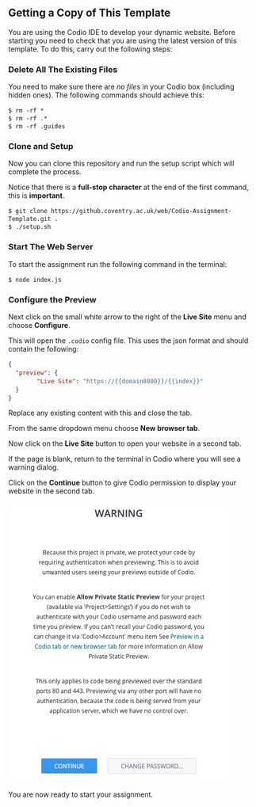## Getting a Copy of This Template

You are using the Codio IDE to develop your dynamic website. Before starting you need to check that you are using the latest version of this template. To do this, carry out the following steps:

### Delete All The Existing Files

You need to make sure there are _no files_ in your Codio box (including hidden ones). The following commands should achieve this:

```shell
$ rm -rf *
$ rm -rf .*
$ rm -rf .guides
```

### Clone and Setup

Now you can clone this repository and run the setup script which will complete the process.

Notice that there is a **full-stop character** at the end of the first command, this is **important**.

```shell
$ git clone https://github.coventry.ac.uk/web/Codio-Assignment-Template.git .
$ ./setup.sh
```

### Start The Web Server

To start the assignment run the following command in the terminal:

```shell
$ node index.js
```
### Configure the Preview

Next click on the small white arrow to the right of the **Live Site** menu and choose **Configure**.

This will open the `.codio` config file. This uses the json format and should contain the following:

```json
{
  "preview": {
        "Live Site": "https://{{domain8080}}/{{index}}"
  }
}
```

Replace any existing content with this and close the tab.

From the same dropdown menu choose **New browser tab**.

Now click on the **Live Site** button to open your website in a second tab.

If the page is blank, return to the terminal in Codio where you will see a warning dialog.

Click on the **Continue** button to give Codio permission to display your website in the second tab.

![Warning Message](public/warning.jpg)

You are now ready to start your assignment.